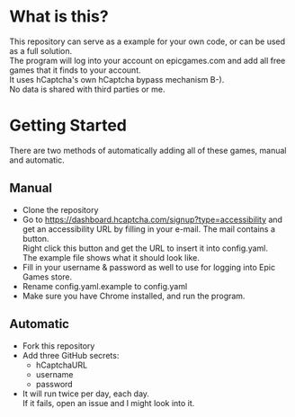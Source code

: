 # What is this?
This repository can serve as a example for your own code, or can be used as a full solution.  
The program will log into your account on epicgames.com and add all free games that it finds to your account.  
It uses hCaptcha's own hCaptcha bypass mechanism B-).  
No data is shared with third parties or me.
# Getting Started
There are two methods of automatically adding all of these games, manual and automatic.
## Manual
- Clone the repository
- Go to https://dashboard.hcaptcha.com/signup?type=accessibility and get an accessibility URL by filling in your e-mail. The mail contains a button.  
Right click this button and get the URL to insert it into config.yaml.  
The example file shows what it should look like.  
- Fill in your username & password as well to use for logging into Epic Games store.  
- Rename config.yaml.example to config.yaml
- Make sure you have Chrome installed, and run the program.  
## Automatic
- Fork this repository
- Add three GitHub secrets:
  - hCaptchaURL
  - username
  - password
- It will run twice per day, each day.  
If it fails, open an issue and I might look into it.
